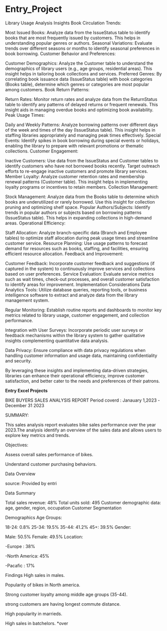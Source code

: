 
# Entry_Project

Library Usage Analysis Insights
Book Circulation Trends:

Most Issued Books: Analyze data from the IssueStatus table to identify books that are most frequently issued by customers. This helps in understanding popular genres or authors.
Seasonal Variations: Evaluate trends over different seasons or months to identify seasonal preferences in book borrowing.
Customer Behavior and Preferences:

Customer Demographics: Analyze the Customer table to understand the demographics of library users (e.g., age groups, residential areas). This insight helps in tailoring book collections and services.
Preferred Genres: By correlating book issuance data (IssueStatus table) with book categories (Books table), determine which genres or categories are most popular among customers.
Book Return Patterns:

Return Rates: Monitor return rates and analyze data from the ReturnStatus table to identify any patterns of delayed returns or frequent renewals. This insight aids in managing overdue books and optimizing book availability.
Peak Usage Times:

Daily and Weekly Patterns: Analyze borrowing patterns over different days of the week and times of the day (IssueStatus table). This insight helps in staffing libraries appropriately and managing peak times effectively.
Special Events: Identify spikes in book borrowing during special events or holidays, enabling the library to prepare with relevant promotions or thematic collections.
Customer Engagement:

Inactive Customers: Use data from the IssueStatus and Customer tables to identify customers who have not borrowed books recently. Target outreach efforts to re-engage inactive customers and promote library services.
Member Loyalty: Analyze customer retention rates and membership renewal patterns (Customer table). This insight helps in implementing loyalty programs or incentives to retain members.
Collection Management:

Stock Management: Analyze data from the Books table to determine which books are underutilized or rarely borrowed. Use this insight for collection pruning and optimizing shelf space.
Popular Authors/Subjects: Identify trends in popular authors or subjects based on borrowing patterns (IssueStatus table). This helps in expanding collections in high-demand areas.
Operational Efficiency:

Staff Allocation: Analyze branch-specific data (Branch and Employee tables) to optimize staff allocation during peak usage times and streamline customer service.
Resource Planning: Use usage patterns to forecast demand for resources such as books, staffing, and facilities, ensuring efficient resource allocation.
Feedback and Improvement:

Customer Feedback: Incorporate customer feedback and suggestions (if captured in the system) to continuously improve services and collections based on user preferences.
Service Evaluation: Evaluate service metrics such as wait times, check-out processes, and overall customer satisfaction to identify areas for improvement.
Implementation Considerations
Data Analytics Tools: Utilize database queries, reporting tools, or business intelligence software to extract and analyze data from the library management system.

Regular Monitoring: Establish routine reports and dashboards to monitor key metrics related to library usage, customer engagement, and collection performance.

Integration with User Surveys: Incorporate periodic user surveys or feedback mechanisms within the library system to gather qualitative insights complementing quantitative data analysis.

Data Privacy: Ensure compliance with data privacy regulations when handling customer information and usage data, maintaining confidentiality and security.

By leveraging these insights and implementing data-driven strategies, libraries can enhance their operational efficiency, improve customer satisfaction, and better cater to the needs and preferences of their patrons.






**Entry Excel Projects**






BIKE BUYERS SALES ANALYSIS REPORT
Period coverd : Janauary 1,2023 -December 31 2023

SUMMARY:

This sales analysis report evaluates bike sales performance over the year 2023.The analysis identify an overview of the sales data and allows users to explore key metrics and trends.

Objectives:

Assess overall sales performance of bikes.

Understand customer purchasing behaviors.

Data Overview

source: Provided by entri

Data Summary

Total sales revenue: 48%
Total units sold: 495
Customer demographic data: age, gender, region, occupation
Customer Segmentation

Demographics
Age Groups:

18-24: 0.8%
25-34: 19.5%
35-44: 41.2%
45+: 39.5%
Gender:

Male: 50.5%
Female: 49.5%
Location:

-Europe : 38%

-North America: 45%

-Pacafic : 17%

Findings
High sales in males.

Popularity of bikes in North america.

Strong customer loyalty among middle age groups (35-44).

strong customers are having longest commute distance.

High popularity in marrieds.

High sales in batchelors.
*over

